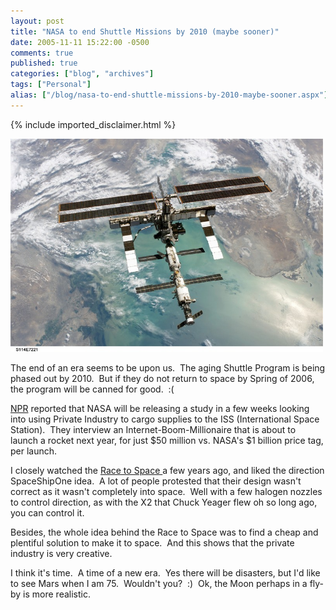 ```yaml
---
layout: post
title: "NASA to end Shuttle Missions by 2010 (maybe sooner)"
date: 2005-11-11 15:22:00 -0500
comments: true
published: true
categories: ["blog", "archives"]
tags: ["Personal"]
alias: ["/blog/nasa-to-end-shuttle-missions-by-2010-maybe-sooner.aspx"]
---
```

<!-- more -->

{% include imported_disclaimer.html %}

<p><img border="0" height="341" src="/blog/archives/images/international-space-station_high.jpg" width="500" /></p><p>The end of an era seems to be upon us.&nbsp; The aging Shuttle Program is being phased out by 2010.&nbsp; But if they do not return to space by Spring of 2006, the program will be canned for good.&nbsp; :(</p><p><a href="http://www.npr.org/templates/story/story.php?storyId=5007749" target="_blank">NPR</a> reported that NASA will be releasing a study in a few weeks looking into using Private Industry to cargo supplies to the ISS (International Space Station).&nbsp; They interview an Internet-Boom-Millionaire that is about to launch a rocket next year, for just $50 million vs. NASA&#39;s $1 billion price tag, per launch.</p><p>I closely watched the <a href="http://www.space.com/missionlaunches/xprize_full_coverage.html">Race to Space </a>a few years ago, and liked the direction SpaceShipOne idea.&nbsp; A lot of people protested that their design wasn&#39;t correct as it wasn&#39;t completely into space.&nbsp; Well with a few halogen nozzles to control direction, as with the X2 that Chuck Yeager flew oh so long ago, you can control it.</p><p>Besides, the whole idea behind the Race to Space was to find a cheap and plentiful solution to make it to space.&nbsp; And this shows that the private industry is very creative.</p><p>I think it&#39;s time.&nbsp; A time of a new era.&nbsp; Yes there will be disasters, but I&#39;d like to see Mars when I am 75.&nbsp; Wouldn&#39;t you?&nbsp; :)&nbsp; Ok, the Moon perhaps in a fly-by is more realistic.</p>
